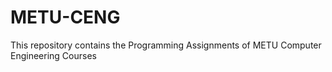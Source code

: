# METU-CENG
This repository contains the Programming Assignments of METU Computer Engineering Courses 
